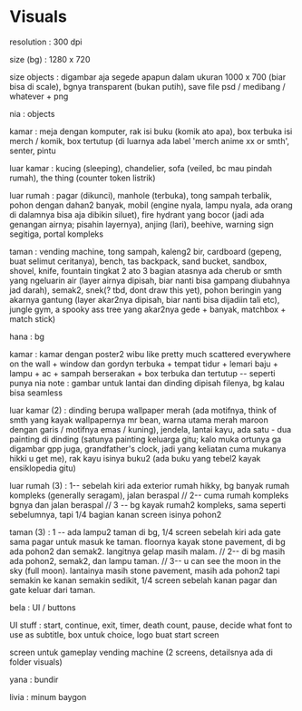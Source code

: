 # Visuals 

resolution : 300 dpi

size (bg) : 1280 x 720

size objects : digambar aja segede apapun dalam ukuran 1000 x 700 (biar bisa di scale), bgnya transparent (bukan putih), save file psd / medibang / whatever + png 

nia : objects 

kamar : meja dengan komputer, rak isi buku (komik ato apa), box terbuka isi merch / komik, box tertutup (di luarnya ada label 'merch anime xx  or smth', senter, pintu

luar kamar : kucing (sleeping), chandelier, sofa (veiled, bc mau pindah rumah), the thing (counter token listrik) 

luar rumah : pagar (dikunci), manhole (terbuka), tong sampah terbalik, pohon dengan dahan2 banyak, mobil (engine nyala, lampu nyala, ada orang di dalamnya bisa aja dibikin siluet), fire hydrant yang bocor (jadi ada genangan airnya; pisahin layernya), anjing (lari), beehive, warning sign segitiga, portal kompleks  

taman : vending machine, tong sampah, kaleng2 bir, cardboard (gepeng, buat selimut ceritanya), bench, tas backpack, sand bucket, sandbox, shovel, knife, fountain tingkat 2 ato 3 bagian atasnya ada cherub or smth yang ngeluarin air (layer airnya dipisah, biar nanti bisa gampang diubahnya jad darah), semak2, snek(? tbd, dont draw this yet), pohon beringin yang akarnya gantung (layer akar2nya dipisah, biar nanti bisa dijadiin tali etc), jungle gym, a spooky ass tree yang akar2nya gede + banyak, matchbox + match stick)

hana : bg 

kamar : kamar dengan poster2 wibu like pretty much scattered everywhere on the wall + window dan gordyn terbuka + tempat tidur + lemari baju + lampu + ac + sampah berserakan + box terbuka dan tertutup -- seperti punya nia
note : gambar untuk lantai dan dinding dipisah filenya, bg kalau bisa seamless

luar kamar (2) : dinding berupa wallpaper merah (ada motifnya, think of smth yang kayak wallpapernya mr bean, warna utama merah maroon dengan garis / motifnya emas / kuning), jendela, lantai kayu, ada satu - dua painting di dinding (satunya painting keluarga gitu; kalo muka ortunya ga digambar gpp juga, grandfather's clock, jadi yang keliatan cuma mukanya hikki u get me), rak kayu isinya buku2 (ada buku yang tebel2 kayak ensiklopedia gitu)

luar rumah (3) : 1-- sebelah kiri ada exterior rumah hikky, bg banyak rumah kompleks (generally seragam), jalan beraspal // 2-- cuma rumah kompleks bgnya dan jalan beraspal // 3 -- bg kayak rumah2 kompleks, sama seperti sebelumnya, tapi 1/4 bagian kanan screen isinya pohon2 

taman (3) : 1 -- ada lampu2 taman di bg, 1/4 screen sebelah kiri ada gate sama pagar untuk masuk ke taman. floornya kayak stone pavement, di bg ada pohon2 dan semak2. langitnya gelap masih malam. // 2-- di bg masih ada pohon2, semak2, dan lampu taman. // 3-- u can see the moon in the sky (full moon). lantainya masih stone pavement, masih ada pohon2 tapi semakin ke kanan semakin sedikit, 1/4 screen sebelah kanan pagar dan gate keluar dari taman.

bela : UI / buttons 

UI stuff : start, continue, exit, timer, death count, pause, decide what font to use as subtitle, box untuk choice, logo buat start screen

screen untuk gameplay vending machine (2 screens, detailsnya ada di folder visuals)

yana : bundir

livia : minum baygon
